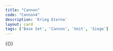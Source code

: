 ```yaml
---
title: "Cannon"
code: "Cannon4"
description: 'Krieg Eterna'
layout: card
tags: ['Base Set', 'Cannon', 'Unit', 'Siege']
---
```

{{<card-detail-page title="Cannon4" artwork="Siege of Breisach by Christian Sell (1861)" />}}